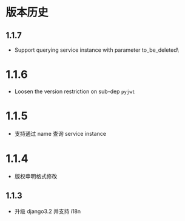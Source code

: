 # 版本历史
## 1.1.7
- Support querying service instance with parameter to_be_deleted\

# 1.1.6
- Loosen the version restriction on sub-dep `pyjwt`

# 1.1.5
- 支持通过 name 查询 service instance

# 1.1.4
- 版权申明格式修改

## 1.1.3
- 升级 django3.2 并支持 i18n
